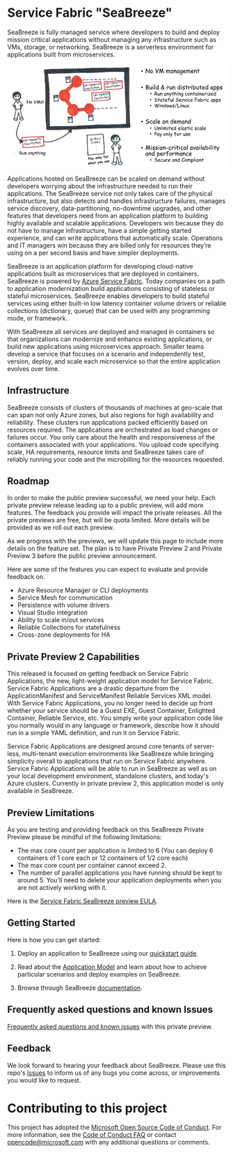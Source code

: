 # Service Fabric "SeaBreeze"

SeaBreeze is fully managed service where developers to build and deploy mission critical applications without managing any infrastructure such as VMs, storage, or networking. SeaBreeze is a serverless environment for applications built from microservices. 

![Seabreeze-01][Seabreeze-01]

Applications hosted on SeaBreeze can be scaled on demand without  developers worrying about the infrastructure needed to run their applications. The SeaBreeze service not only takes care of the physical infrastructure, but also detects and handles infrastructure failures, manages service discovery, data-partitioning, no-downtime upgrades, and other features that developers need from an application platform to building highly available and scalable applications. Developers win because they do not have to manage infrastructure, have a simple getting started experience, and can write  applications that automatically scale. Operations and IT managers win because they are billed only for resources they’re using on a per second basis and have simpler deployments. 

SeaBreeze is an application platform for developing cloud-native applications built as microservices that are deployed in containers. SeaBreeze is powered by [Azure Service Fabric]((http://docs.microsoft.com/azure/service-fabric/.md)). Today companies on a path to application modernization build applications consisting of stateless or stateful microservices. SeaBreeze enables developers to build stateful services using either built-in low latency container volume drivers or reliable collections (dictionary, queue) that can be used with any programming mode, or framework. 

With SeaBreeze all services are deployed and managed in containers so that organizations can modernize and enhance existing applications, or build new applications using microservices approach. Smaller teams develop a service that focuses on a scenario and independently test, version, deploy, and scale each microservice so that the entire application evolves over time.

## Infrastructure
SeaBreeze consists of clusters of thousands of machines at geo-scale that can span not only Azure zones, but also regions for high availability and reliability. These clusters run applications packed efficiently based on resources required. The applications are orchestrated as load changes or failures occur.  You only care about the health and responsiveness of the containers associated with your applications.  You upload code specifying scale, HA requirements, resource limits and SeaBreeze takes care of reliably running your code and the microbilling for the resources requested. 

## Roadmap

In order to make the public preview successful, we need your help. Each private preview release leading up to a public preview, will add more features. The feedback you provide will impact the private releases. All the private previews are free, but will be quota limited. More details will be provided as we roll out each preview. 

As we progress with the previews, we will update this page to include more details on the feature set. The plan is to have Private Preview 2 and Private Preview 3 before the public preview announcement. 

Here are some of the features you can expect to evaluate and provide feedback on. 

- Azure Resource Manager or CLI deployments
- Service Mesh for communication
- Persistence with volume drivers
- Visual Studio integration
- Ability to scale in/out services
- Reliable Collections for statefulness
- Cross-zone deployments for HA

## Private Preview 2 Capabilities 

This released is focused on getting feedback on Service Fabric Applications, the new, light-weight application model for Service Fabric. Service Fabric Applications are a drastic departure from the ApplicationManifest and ServiceManifest Reliable Services XML model. With Service Fabric Applications, you no longer need to decide up front whether your service should be a Guest EXE, Guest Container, Enlighted Container, Reliable Service, etc. You simply write your application code like you normally would in any language or framework, describe how it should run in a simple YAML definition, and run it on Service Fabric.

Service Fabric Applications are designed around core tenants of server-less, multi-tenant execution environments like SeaBreeze while bringing simplicity overall to applications that run on Service Fabric anywhere. Service Fabric Applications will be able to run in SeaBreeze as well as on your local development environment, standalone clusters, and today's Azure clusters. Currently in private preview 2, this application model is only available in SeaBreeze.

## Preview Limitations
As you are testing and providing feedback on this SeaBreeze Private Preview please be mindful of the following limitations:

* The max core count per application is limited to 6 (You can deploy 6 containers of 1 core each or 12 containers of 1/2 core each)
* The max core count per container cannot exceed 2. 
* The number of parallel applications you have running should be kept to around 5. You'll need to delete your application deployments when you are not actively working with it.

Here is the [Service Fabric SeaBreeze preview EULA](http://aka.ms/seabreezeprevieweula).

## Getting Started
Here is how you can get started:

1. Deploy an application to SeaBreeze using our [quickstart guide](./docs/conceptual-docs/application-deployment-quickstart.md).

2. Read about the [Application Model](./docs/conceptual-docs/appmodel-overview.md) and learn about how to achieve particular scenarios and deploy examples on SeaBreeze. 

3. Browse through SeaBreeze [documentation](./docs).

## Frequently asked questions and known Issues
[Frequently asked questions and known issues](./docs/conceptual-docs/FAQ-and-KnownIssues.md) with this private preview.

## Feedback
We look forward to hearing your feedback about SeaBreeze. Please use this repo's [Issues](https://github.com/Azure/seabreeze-preview-pr/issues) to inform us of any bugs you come across, or improvements you would like to request. 

<!-- Images -->
[SeaBreeze-01]: ./media/SeaBreeze.PNG
[Milestones]: ./media/Milestones.PNG

# Contributing to this project

This project has adopted the
[Microsoft Open Source Code of Conduct](https://opensource.microsoft.com/codeofconduct/).
For more information, see the
[Code of Conduct FAQ](https://opensource.microsoft.com/codeofconduct/faq/) or
contact [opencode@microsoft.com](mailto:opencode@microsoft.com) with any
additional questions or comments.
